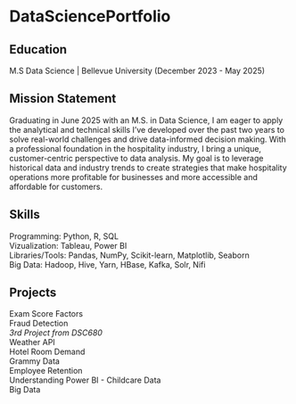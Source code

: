 # DataSciencePortfolio
## Education
M.S Data Science | Bellevue University (December 2023 - May 2025)

## Mission Statement
Graduating in June 2025 with an M.S. in Data Science, I am eager to apply the analytical and technical skills I’ve developed over the past two years to solve real-world challenges and drive data-informed decision making. With a professional foundation in the hospitality industry, I bring a unique, customer-centric perspective to data analysis. My goal is to leverage historical data and industry trends to create strategies that make hospitality operations more profitable for businesses and more accessible and affordable for customers.

## Skills
Programming: Python, R, SQL  
Vizualization: Tableau, Power BI  
Libraries/Tools: Pandas, NumPy, Scikit-learn, Matplotlib, Seaborn  
Big Data: Hadoop, Hive, Yarn, HBase, Kafka, Solr, Nifi  

## Projects
Exam Score Factors  
Fraud Detection  
*3rd Project from DSC680*  
Weather API  
Hotel Room Demand  
Grammy Data  
Employee Retention  
Understanding Power BI - Childcare Data  
Big Data  
